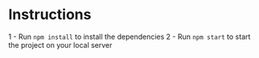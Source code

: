 # Instructions

1 - Run `npm install` to install the dependencies
2 - Run `npm start` to start the project on your local server

